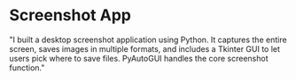 # Screenshot App

"I built a desktop screenshot application using Python. It captures the entire screen, saves images in multiple formats, and includes a Tkinter GUI to let users pick where to save files. PyAutoGUI handles the core screenshot function."
